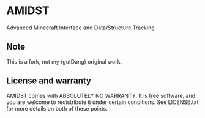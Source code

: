 AMIDST
======

Advanced Minecraft Interface and Data/Structure Tracking

Note
----
This is a fork, not my (gotDang) original work.

License and warranty
--------------------

AMIDST comes with ABSOLUTELY NO WARRANTY. It is free software, and you are
welcome to redistribute it under certain conditions. See LICENSE.txt for more
details on both of these points.
